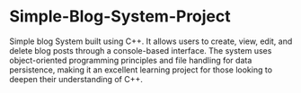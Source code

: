 # Simple-Blog-System-Project

Simple blog System built using C++. It allows users to create, view, edit, and delete blog posts through a console-based interface. The system uses object-oriented programming principles and file handling for data persistence, making it an excellent learning project for those looking to deepen their understanding of C++.
